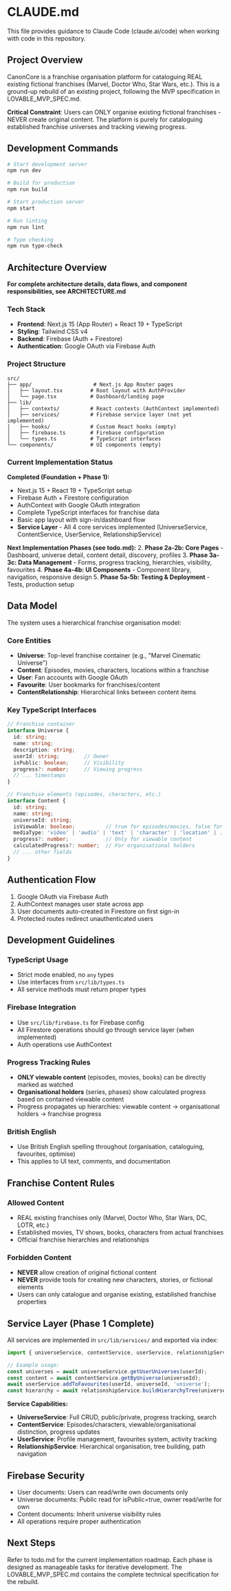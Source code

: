 # CLAUDE.md

This file provides guidance to Claude Code (claude.ai/code) when working with code in this repository.

## Project Overview

CanonCore is a franchise organisation platform for cataloguing REAL existing fictional franchises (Marvel, Doctor Who, Star Wars, etc.). This is a ground-up rebuild of an existing project, following the MVP specification in LOVABLE_MVP_SPEC.md.

**Critical Constraint**: Users can ONLY organise existing fictional franchises - NEVER create original content. The platform is purely for cataloguing established franchise universes and tracking viewing progress.

## Development Commands

```bash
# Start development server
npm run dev

# Build for production  
npm run build

# Start production server
npm start

# Run linting
npm run lint

# Type checking
npm run type-check
```

## Architecture Overview

**For complete architecture details, data flows, and component responsibilities, see ARCHITECTURE.md**

### Tech Stack
- **Frontend**: Next.js 15 (App Router) + React 19 + TypeScript
- **Styling**: Tailwind CSS v4  
- **Backend**: Firebase (Auth + Firestore)
- **Authentication**: Google OAuth via Firebase Auth

### Project Structure
```
src/
├── app/                    # Next.js App Router pages
│   ├── layout.tsx         # Root layout with AuthProvider
│   └── page.tsx           # Dashboard/landing page
├── lib/
│   ├── contexts/          # React contexts (AuthContext implemented)
│   ├── services/          # Firebase service layer (not yet implemented)
│   ├── hooks/             # Custom React hooks (empty)
│   ├── firebase.ts        # Firebase configuration
│   └── types.ts           # TypeScript interfaces
└── components/            # UI components (empty)
```

### Current Implementation Status

**Completed (Foundation + Phase 1):**
- Next.js 15 + React 19 + TypeScript setup
- Firebase Auth + Firestore configuration  
- AuthContext with Google OAuth integration
- Complete TypeScript interfaces for franchise data
- Basic app layout with sign-in/dashboard flow
- **Service Layer** - All 4 core services implemented (UniverseService, ContentService, UserService, RelationshipService)

**Next Implementation Phases (see todo.md):**
2. **Phase 2a-2b: Core Pages** - Dashboard, universe detail, content detail, discovery, profiles
3. **Phase 3a-3c: Data Management** - Forms, progress tracking, hierarchies, visibility, favourites
4. **Phase 4a-4b: UI Components** - Component library, navigation, responsive design
5. **Phase 5a-5b: Testing & Deployment** - Tests, production setup

## Data Model

The system uses a hierarchical franchise organisation model:

### Core Entities
- **Universe**: Top-level franchise container (e.g., "Marvel Cinematic Universe")
- **Content**: Episodes, movies, characters, locations within a franchise
- **User**: Fan accounts with Google OAuth
- **Favourite**: User bookmarks for franchises/content
- **ContentRelationship**: Hierarchical links between content items

### Key TypeScript Interfaces

```typescript
// Franchise container
interface Universe {
  id: string;
  name: string;
  description: string;
  userId: string;        // Owner
  isPublic: boolean;     // Visibility
  progress?: number;     // Viewing progress
  // ... timestamps
}

// Franchise elements (episodes, characters, etc.)
interface Content {
  id: string;
  name: string;
  universeId: string;
  isViewable: boolean;          // true for episodes/movies, false for characters
  mediaType: 'video' | 'audio' | 'text' | 'character' | 'location' | ...;
  progress?: number;            // Only for viewable content
  calculatedProgress?: number;  // For organisational holders
  // ... other fields
}
```

## Authentication Flow

1. Google OAuth via Firebase Auth
2. AuthContext manages user state across app
3. User documents auto-created in Firestore on first sign-in
4. Protected routes redirect unauthenticated users

## Development Guidelines

### TypeScript Usage
- Strict mode enabled, no `any` types
- Use interfaces from `src/lib/types.ts`
- All service methods must return proper types

### Firebase Integration  
- Use `src/lib/firebase.ts` for Firebase config
- All Firestore operations should go through service layer (when implemented)
- Auth operations use AuthContext

### Progress Tracking Rules
- **ONLY viewable content** (episodes, movies, books) can be directly marked as watched
- **Organisational holders** (series, phases) show calculated progress based on contained viewable content
- Progress propagates up hierarchies: viewable content → organisational holders → franchise progress

### British English
- Use British English spelling throughout (organisation, cataloguing, favourites, optimise)
- This applies to UI text, comments, and documentation

## Franchise Content Rules

### Allowed Content
- REAL existing franchises only (Marvel, Doctor Who, Star Wars, DC, LOTR, etc.)
- Established movies, TV shows, books, characters from actual franchises
- Official franchise hierarchies and relationships

### Forbidden Content
- **NEVER** allow creation of original fictional content
- **NEVER** provide tools for creating new characters, stories, or fictional elements
- Users can only catalogue and organise existing, established franchise properties

## Service Layer (Phase 1 Complete)

All services are implemented in `src/lib/services/` and exported via index:

```typescript
import { universeService, contentService, userService, relationshipService } from '@/lib/services';

// Example usage:
const universes = await universeService.getUserUniverses(userId);
const content = await contentService.getByUniverse(universeId);
await userService.addToFavourites(userId, universeId, 'universe');
const hierarchy = await relationshipService.buildHierarchyTree(universeId);
```

**Service Capabilities:**
- **UniverseService**: Full CRUD, public/private, progress tracking, search
- **ContentService**: Episodes/characters, viewable/organisational distinction, progress updates
- **UserService**: Profile management, favourites system, activity tracking
- **RelationshipService**: Hierarchical organisation, tree building, path navigation

## Firebase Security

- User documents: Users can read/write own documents only
- Universe documents: Public read for isPublic=true, owner read/write for own
- Content documents: Inherit universe visibility rules
- All operations require proper authentication

## Next Steps

Refer to todo.md for the current implementation roadmap. Each phase is designed as manageable tasks for iterative development. The LOVABLE_MVP_SPEC.md contains the complete technical specification for the rebuild.